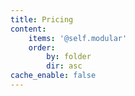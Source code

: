 ```yaml
---
title: Pricing
content:
    items: '@self.modular'
    order:
        by: folder
        dir: asc
cache_enable: false
---
```


